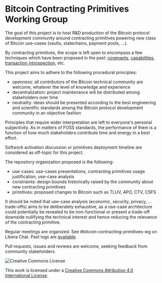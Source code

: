 # Bitcoin Contracting Primitives Working Group

The goal of this project is to host R&D production of the Bitcoin protocol development
community around contracting primitives powering new class of Bitcoin use-cases (vaults,
statechains, payment pools, ...).

By contracting primitives, the scope is left open to encompass a few techniques which
have been proposed in the past: [covenants](https://fc17.ifca.ai/bitcoin/papers/bitcoin17-final28.pdf), [capabilities](https://lists.linuxfoundation.org/pipermail/bitcoin-dev/2021-December/019722.html), [transaction introspection](https://lists.linuxfoundation.org/pipermail/bitcoin-dev/2022-July/020753.html), etc.

This project aims to adhere to the following procedural principles:
- openness: all contributors of the Bitcoin technical community are welcome, whatever the level of knowledge and experience
- decentralization: project maintenance will be distributed among stakeholders over time
- neutrality: ideas should be presented according to the best engineering and scientific standards among the Bitcoin protocol development community in an objective fashion

Principles that require wider interpretation are left to everyone's personal subjectivity. As in matters of FOSS standards, the performance of
them is a function of how much stakeholders contribute time and energy in a best effort.

Softwork activation discussion or primitives deployment timeline are considered as off-topic for this
project.

The repository organization proposed is the following:
- use-cases: use-cases presentations, contracting primitives usage justification, use-case analysis
- constraints: design bounds historically raised by the community about new contracting primitives
- primitives: proposed changes to Bitcoin such as TLUV, APO, CTV, CSFS
 
It should be noted that use-case analysis (economic, security, privacy, ... trade-offs) aims to be
deliberately exhaustive, as a use-case architecture could potentially be revealed to be
non-functional or present a trade-off downside nullifying the technical interest and hence reducing the relevance of the contracting primitive.

Regular meetings are organized. See #bitcoin-contracting-primitives-wg on Libera Chat. Past logs are [available](meetings/README.md).

Pull requests, issues and reviews are welcome, seeking feedback from community stakeholders.

![Creative Commons License](https://i.creativecommons.org/l/by/4.0/88x31.png "License CC-BY")

This work is licensed under a [Creative Commons Attribution 4.0 International License](https://creativecommons.org/licenses/by/4.0/).
